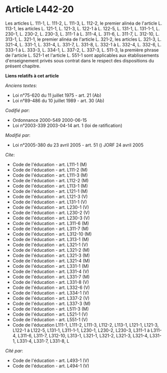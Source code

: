 # Article L442-20

Les articles L. 111-1, L. 111-2, L. 111-3, L. 112-2, le premier alinéa de l'article L. 113-1, les articles L. 121-1, L.
121-3, L. 122-1 à L. 122-5, L. 131-1, L. 131-1-1, L. 230-1, L. 230-2, L. 230-3, L. 311-1 à L. 311-4, L. 311-6, L. 311-7, L.
312-10, L. 313-1, L. 321-1, le premier alinéa de l'article L. 321-2, les articles L. 321-3, L. 321-4, L. 331-1, L. 331-4, L.
331-7, L. 331-8, L. 332-1 à L. 332-4, L. 332-6, L. 333-1 à L. 333-3, L. 334-1, L. 337-2, L. 337-3, L. 511-3, la première
phrase de l'article L. 521-1 et l'article L. 551-1 sont applicables aux établissements d'enseignement privés sous contrat
dans le respect des dispositions du présent chapitre.

**Liens relatifs à cet article**

_Anciens textes_:

  - Loi n°75-620 du 11 juillet 1975 - art. 21 (Ab)
  - Loi n°89-486 du 10 juillet 1989 - art. 30 (Ab)

_Codifié par_:

  - Ordonnance 2000-549 2000-06-15
  - Loi n°2003-339 2003-04-14 art. 1 (loi de ratification)

_Modifié par_:

  - Loi n°2005-380 du 23 avril 2005 - art. 51 () JORF 24 avril 2005

_Cite_:

  - Code de l'éducation - art. L111-1 (M)
  - Code de l'éducation - art. L111-2 (M)
  - Code de l'éducation - art. L111-3 (M)
  - Code de l'éducation - art. L112-2 (M)
  - Code de l'éducation - art. L113-1 (M)
  - Code de l'éducation - art. L121-1 (M)
  - Code de l'éducation - art. L121-3 (V)
  - Code de l'éducation - art. L131-1 (V)
  - Code de l'éducation - art. L230-1 (V)
  - Code de l'éducation - art. L230-2 (V)
  - Code de l'éducation - art. L230-3 (V)
  - Code de l'éducation - art. L311-6 (M)
  - Code de l'éducation - art. L311-7 (M)
  - Code de l'éducation - art. L312-10 (M)
  - Code de l'éducation - art. L313-1 (M)
  - Code de l'éducation - art. L321-1 (V)
  - Code de l'éducation - art. L321-2 (M)
  - Code de l'éducation - art. L321-3 (M)
  - Code de l'éducation - art. L321-4 (M)
  - Code de l'éducation - art. L331-1 (M)
  - Code de l'éducation - art. L331-4 (V)
  - Code de l'éducation - art. L331-7 (M)
  - Code de l'éducation - art. L331-8 (V)
  - Code de l'éducation - art. L332-6 (V)
  - Code de l'éducation - art. L334-1 (V)
  - Code de l'éducation - art. L337-2 (V)
  - Code de l'éducation - art. L337-3 (M)
  - Code de l'éducation - art. L511-3 (M)
  - Code de l'éducation - art. L521-1 (V)
  - Code de l'éducation - art. L551-1 (V)
  - Code de l'éducation L111-1, L111-2, L111-3, L112-2, L113-1, L121-1, L121-3, L122-1 à L122-5, L131-1, L311-1-1, L230-1, L230-2, L230-3, L311-1 à L311-4, L311-6, L311-7, L312-10, L313-1, L321-1, L321-2, L321-3, L321-4, L331-1, L331-4, L331-7, L331-8, L

_Cité par_:

  - Code de l'éducation - art. L493-1 (V)
  - Code de l'éducation - art. L494-1 (V)

